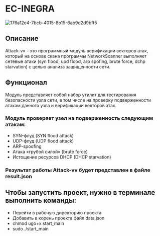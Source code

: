 # EC-INEGRA
![176a12e4-7bcb-4015-8b15-6ab9d2d9bff5](https://user-images.githubusercontent.com/116355531/197199151-55fe450a-90f8-4402-a8f2-218e6ecfc886.jpg)
## Описание
Attack-vv - это программный модуль верификации векторов атак, который на основе скана программы NetworkScanner выполняет сетевые атаки (syn flood, upd flood, arp spofing, brute force, dchp starvation) с целью анализа защищенности сети.
## Функционал
Модуль представляет собой набор утилит для тестирования безопасности узла сети, в том числе на проверку подверженности атакам данного узла и верификации векторов атак.
### Модуль проверяет узел на подверженность следующим атакам:
* SYN-флуд (SYN flood attack)
* UDP-флуд (UDP flood attack)
* ARP-spoofing
* Атака «грубой силой» (brute force)
* Истощение ресурсов DHCP (DHCP starvation)

### Результат работы Attack-vv будет представлен в файле result.json
## Чтобы запустить проект, нужно в терминале выполнить команды:
- Перейти в рабочую директорию проекта
- Добавить в корень проекта файл data.json
- chmod ugo+x start_main
- sudo ./start_main
